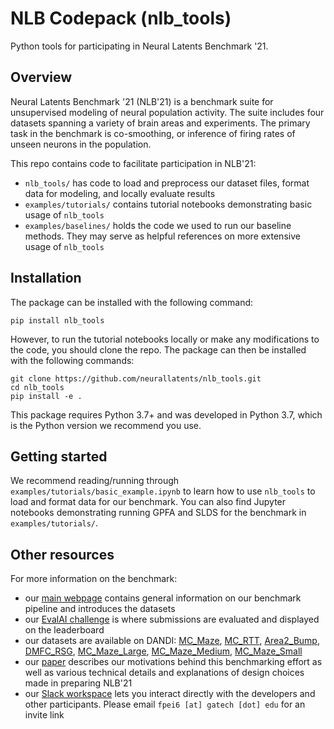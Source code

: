 # NLB Codepack (nlb_tools)
Python tools for participating in Neural Latents Benchmark '21.

## Overview
Neural Latents Benchmark '21 (NLB'21) is a benchmark suite for unsupervised modeling of neural population activity.
The suite includes four datasets spanning a variety of brain areas and experiments.
The primary task in the benchmark is co-smoothing, or inference of firing rates of unseen neurons in the population.

This repo contains code to facilitate participation in NLB'21:
* `nlb_tools/` has code to load and preprocess our dataset files, format data for modeling, and locally evaluate results
* `examples/tutorials/` contains tutorial notebooks demonstrating basic usage of `nlb_tools`
* `examples/baselines/` holds the code we used to run our baseline methods. They may serve as helpful references on more extensive usage of `nlb_tools`

## Installation
The package can be installed with the following command:
```
pip install nlb_tools
```
However, to run the tutorial notebooks locally or make any modifications to the code, you should clone the repo. The package can then be installed with the following commands:
```
git clone https://github.com/neurallatents/nlb_tools.git
cd nlb_tools
pip install -e .
```
This package requires Python 3.7+ and was developed in Python 3.7, which is the Python version we recommend you use.

## Getting started
We recommend reading/running through `examples/tutorials/basic_example.ipynb` to learn how to use `nlb_tools` to load and 
format data for our benchmark. You can also find Jupyter notebooks demonstrating running GPFA and SLDS for the benchmark in
`examples/tutorials/`.

## Other resources
For more information on the benchmark:
* our [main webpage](https://neurallatents.github.io) contains general information on our benchmark pipeline and introduces the datasets
* our [EvalAI challenge](https://eval.ai/web/challenges/challenge-page/1256/overview) is where submissions are evaluated and displayed on the leaderboard
* our datasets are available on DANDI: [MC_Maze](https://dandiarchive.org/#/dandiset/000128), [MC_RTT](https://dandiarchive.org/#/dandiset/000129), [Area2_Bump](https://dandiarchive.org/#/dandiset/000127), [DMFC_RSG](https://dandiarchive.org/#/dandiset/000130), [MC_Maze_Large](https://dandiarchive.org/#/dandiset/000138), [MC_Maze_Medium](https://dandiarchive.org/#/dandiset/000139), [MC_Maze_Small](https://dandiarchive.org/#/dandiset/000140)
* our [paper](http://arxiv.org/abs/2109.04463) describes our motivations behind this benchmarking effort as well as various technical details and explanations of design choices made in preparing NLB'21
* our [Slack workspace](https://neurallatents.slack.com) lets you interact directly with the developers and other participants. Please email `fpei6 [at] gatech [dot] edu` for an invite link
